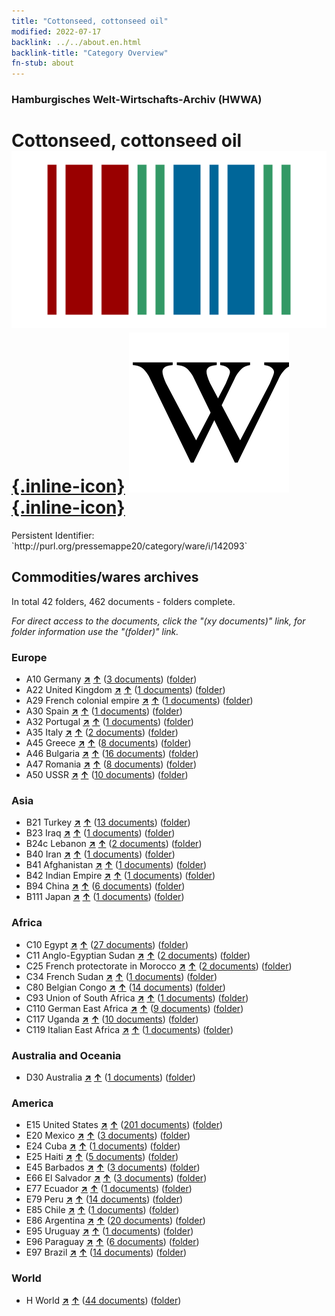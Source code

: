 ```yaml
---
title: "Cottonseed, cottonseed oil"
modified: 2022-07-17
backlink: ../../about.en.html
backlink-title: "Category Overview"
fn-stub: about
---
```


### Hamburgisches Welt-Wirtschafts-Archiv (HWWA)

# Cottonseed, cottonseed oil &#160; [![Wikidata](/images/Wikidata-logo.svg "Wikidata"){.inline-icon}](http://www.wikidata.org/entity/Q811663) [![Wikipedia](/images/Wikipedia-W.svg "Wikipedia"){.inline-icon}](https://en.wikipedia.org/wiki/Cottonseed_oil)

<div class="hint">Persistent Identifier: `http://purl.org/pressemappe20/category/ware/i/142093`</div>







## Commodities/wares archives





In total 42 folders, 462 documents - folders complete.

_For direct access to the documents, click the "(xy documents)" link, for folder information use the "(folder)" link._



### Europe

- A10 Germany [**&nearr;**](../../../geo/i/126128/about.en.html "Germany (all folders)") [**&uarr;**](../../../geo/about.en.html#A10 "Country category system") (<a href="https://pm20.zbw.eu/iiifview/folder/wa/142093,126128" title="about: Cottonseed, cottonseed oil : Germany" target="_blank">3 documents</a>) ([folder](../../../../folder/wa/1420xx/142093/1261xx/126128/about.en.html))
- A22 United Kingdom [**&nearr;**](../../../geo/i/140974/about.en.html "United Kingdom (all folders)") [**&uarr;**](../../../geo/about.en.html#A22 "Country category system") (<a href="https://pm20.zbw.eu/iiifview/folder/wa/142093,140974" title="about: Cottonseed, cottonseed oil : United Kingdom" target="_blank">1 documents</a>) ([folder](../../../../folder/wa/1420xx/142093/1409xx/140974/about.en.html))
- A29 French colonial empire [**&nearr;**](../../../geo/i/140983/about.en.html "French colonial empire (all folders)") [**&uarr;**](../../../geo/about.en.html#A29 "Country category system") (<a href="https://pm20.zbw.eu/iiifview/folder/wa/142093,140983" title="about: Cottonseed, cottonseed oil : French colonial empire" target="_blank">1 documents</a>) ([folder](../../../../folder/wa/1420xx/142093/1409xx/140983/about.en.html))
- A30 Spain [**&nearr;**](../../../geo/i/140984/about.en.html "Spain (all folders)") [**&uarr;**](../../../geo/about.en.html#A30 "Country category system") (<a href="https://pm20.zbw.eu/iiifview/folder/wa/142093,140984" title="about: Cottonseed, cottonseed oil : Spain" target="_blank">1 documents</a>) ([folder](../../../../folder/wa/1420xx/142093/1409xx/140984/about.en.html))
- A32 Portugal [**&nearr;**](../../../geo/i/140987/about.en.html "Portugal (all folders)") [**&uarr;**](../../../geo/about.en.html#A32 "Country category system") (<a href="https://pm20.zbw.eu/iiifview/folder/wa/142093,140987" title="about: Cottonseed, cottonseed oil : Portugal" target="_blank">1 documents</a>) ([folder](../../../../folder/wa/1420xx/142093/1409xx/140987/about.en.html))
- A35 Italy [**&nearr;**](../../../geo/i/141008/about.en.html "Italy (all folders)") [**&uarr;**](../../../geo/about.en.html#A35 "Country category system") (<a href="https://pm20.zbw.eu/iiifview/folder/wa/142093,141008" title="about: Cottonseed, cottonseed oil : Italy" target="_blank">2 documents</a>) ([folder](../../../../folder/wa/1420xx/142093/1410xx/141008/about.en.html))
- A45 Greece [**&nearr;**](../../../geo/i/141037/about.en.html "Greece (all folders)") [**&uarr;**](../../../geo/about.en.html#A45 "Country category system") (<a href="https://pm20.zbw.eu/iiifview/folder/wa/142093,141037" title="about: Cottonseed, cottonseed oil : Greece" target="_blank">8 documents</a>) ([folder](../../../../folder/wa/1420xx/142093/1410xx/141037/about.en.html))
- A46 Bulgaria [**&nearr;**](../../../geo/i/141039/about.en.html "Bulgaria (all folders)") [**&uarr;**](../../../geo/about.en.html#A46 "Country category system") (<a href="https://pm20.zbw.eu/iiifview/folder/wa/142093,141039" title="about: Cottonseed, cottonseed oil : Bulgaria" target="_blank">16 documents</a>) ([folder](../../../../folder/wa/1420xx/142093/1410xx/141039/about.en.html))
- A47 Romania [**&nearr;**](../../../geo/i/141040/about.en.html "Romania (all folders)") [**&uarr;**](../../../geo/about.en.html#A47 "Country category system") (<a href="https://pm20.zbw.eu/iiifview/folder/wa/142093,141040" title="about: Cottonseed, cottonseed oil : Romania" target="_blank">8 documents</a>) ([folder](../../../../folder/wa/1420xx/142093/1410xx/141040/about.en.html))
- A50 USSR [**&nearr;**](../../../geo/i/141043/about.en.html "USSR (all folders)") [**&uarr;**](../../../geo/about.en.html#A50 "Country category system") (<a href="https://pm20.zbw.eu/iiifview/folder/wa/142093,141043" title="about: Cottonseed, cottonseed oil : USSR" target="_blank">10 documents</a>) ([folder](../../../../folder/wa/1420xx/142093/1410xx/141043/about.en.html))

### Asia

- B21 Turkey [**&nearr;**](../../../geo/i/141111/about.en.html "Turkey (all folders)") [**&uarr;**](../../../geo/about.en.html#B21 "Country category system") (<a href="https://pm20.zbw.eu/iiifview/folder/wa/142093,141111" title="about: Cottonseed, cottonseed oil : Turkey" target="_blank">13 documents</a>) ([folder](../../../../folder/wa/1420xx/142093/1411xx/141111/about.en.html))
- B23 Iraq [**&nearr;**](../../../geo/i/141113/about.en.html "Iraq (all folders)") [**&uarr;**](../../../geo/about.en.html#B23 "Country category system") (<a href="https://pm20.zbw.eu/iiifview/folder/wa/142093,141113" title="about: Cottonseed, cottonseed oil : Iraq" target="_blank">1 documents</a>) ([folder](../../../../folder/wa/1420xx/142093/1411xx/141113/about.en.html))
- B24c Lebanon [**&nearr;**](../../../geo/i/141117/about.en.html "Lebanon (all folders)") [**&uarr;**](../../../geo/about.en.html#B24c "Country category system") (<a href="https://pm20.zbw.eu/iiifview/folder/wa/142093,141117" title="about: Cottonseed, cottonseed oil : Lebanon" target="_blank">2 documents</a>) ([folder](../../../../folder/wa/1420xx/142093/1411xx/141117/about.en.html))
- B40 Iran [**&nearr;**](../../../geo/i/141186/about.en.html "Iran (all folders)") [**&uarr;**](../../../geo/about.en.html#B40 "Country category system") (<a href="https://pm20.zbw.eu/iiifview/folder/wa/142093,141186" title="about: Cottonseed, cottonseed oil : Iran" target="_blank">1 documents</a>) ([folder](../../../../folder/wa/1420xx/142093/1411xx/141186/about.en.html))
- B41 Afghanistan [**&nearr;**](../../../geo/i/141188/about.en.html "Afghanistan (all folders)") [**&uarr;**](../../../geo/about.en.html#B41 "Country category system") (<a href="https://pm20.zbw.eu/iiifview/folder/wa/142093,141188" title="about: Cottonseed, cottonseed oil : Afghanistan" target="_blank">1 documents</a>) ([folder](../../../../folder/wa/1420xx/142093/1411xx/141188/about.en.html))
- B42 Indian Empire [**&nearr;**](../../../geo/i/141189/about.en.html "Indian Empire (all folders)") [**&uarr;**](../../../geo/about.en.html#B42 "Country category system") (<a href="https://pm20.zbw.eu/iiifview/folder/wa/142093,141189" title="about: Cottonseed, cottonseed oil : Indian Empire" target="_blank">1 documents</a>) ([folder](../../../../folder/wa/1420xx/142093/1411xx/141189/about.en.html))
- B94 China [**&nearr;**](../../../geo/i/141253/about.en.html "China (all folders)") [**&uarr;**](../../../geo/about.en.html#B94 "Country category system") (<a href="https://pm20.zbw.eu/iiifview/folder/wa/142093,141253" title="about: Cottonseed, cottonseed oil : China" target="_blank">6 documents</a>) ([folder](../../../../folder/wa/1420xx/142093/1412xx/141253/about.en.html))
- B111 Japan [**&nearr;**](../../../geo/i/141272/about.en.html "Japan (all folders)") [**&uarr;**](../../../geo/about.en.html#B111 "Country category system") (<a href="https://pm20.zbw.eu/iiifview/folder/wa/142093,141272" title="about: Cottonseed, cottonseed oil : Japan" target="_blank">1 documents</a>) ([folder](../../../../folder/wa/1420xx/142093/1412xx/141272/about.en.html))

### Africa

- C10 Egypt [**&nearr;**](../../../geo/i/141336/about.en.html "Egypt (all folders)") [**&uarr;**](../../../geo/about.en.html#C10 "Country category system") (<a href="https://pm20.zbw.eu/iiifview/folder/wa/142093,141336" title="about: Cottonseed, cottonseed oil : Egypt" target="_blank">27 documents</a>) ([folder](../../../../folder/wa/1420xx/142093/1413xx/141336/about.en.html))
- C11 Anglo-Egyptian Sudan [**&nearr;**](../../../geo/i/141338/about.en.html "Anglo-Egyptian Sudan (all folders)") [**&uarr;**](../../../geo/about.en.html#C11 "Country category system") (<a href="https://pm20.zbw.eu/iiifview/folder/wa/142093,141338" title="about: Cottonseed, cottonseed oil : Anglo-Egyptian Sudan" target="_blank">2 documents</a>) ([folder](../../../../folder/wa/1420xx/142093/1413xx/141338/about.en.html))
- C25 French protectorate in Morocco [**&nearr;**](../../../geo/i/141358/about.en.html "French protectorate in Morocco (all folders)") [**&uarr;**](../../../geo/about.en.html#C25 "Country category system") (<a href="https://pm20.zbw.eu/iiifview/folder/wa/142093,141358" title="about: Cottonseed, cottonseed oil : French protectorate in Morocco" target="_blank">2 documents</a>) ([folder](../../../../folder/wa/1420xx/142093/1413xx/141358/about.en.html))
- C34 French Sudan [**&nearr;**](../../../geo/i/141370/about.en.html "French Sudan (all folders)") [**&uarr;**](../../../geo/about.en.html#C34 "Country category system") (<a href="https://pm20.zbw.eu/iiifview/folder/wa/142093,141370" title="about: Cottonseed, cottonseed oil : French Sudan" target="_blank">1 documents</a>) ([folder](../../../../folder/wa/1420xx/142093/1413xx/141370/about.en.html))
- C80 Belgian Congo [**&nearr;**](../../../geo/i/141444/about.en.html "Belgian Congo (all folders)") [**&uarr;**](../../../geo/about.en.html#C80 "Country category system") (<a href="https://pm20.zbw.eu/iiifview/folder/wa/142093,141444" title="about: Cottonseed, cottonseed oil : Belgian Congo" target="_blank">14 documents</a>) ([folder](../../../../folder/wa/1420xx/142093/1414xx/141444/about.en.html))
- C93 Union of South Africa [**&nearr;**](../../../geo/i/141454/about.en.html "Union of South Africa (all folders)") [**&uarr;**](../../../geo/about.en.html#C93 "Country category system") (<a href="https://pm20.zbw.eu/iiifview/folder/wa/142093,141454" title="about: Cottonseed, cottonseed oil : Union of South Africa" target="_blank">1 documents</a>) ([folder](../../../../folder/wa/1420xx/142093/1414xx/141454/about.en.html))
- C110 German East Africa [**&nearr;**](../../../geo/i/141471/about.en.html "German East Africa (all folders)") [**&uarr;**](../../../geo/about.en.html#C110 "Country category system") (<a href="https://pm20.zbw.eu/iiifview/folder/wa/142093,141471" title="about: Cottonseed, cottonseed oil : German East Africa" target="_blank">9 documents</a>) ([folder](../../../../folder/wa/1420xx/142093/1414xx/141471/about.en.html))
- C117 Uganda [**&nearr;**](../../../geo/i/141476/about.en.html "Uganda (all folders)") [**&uarr;**](../../../geo/about.en.html#C117 "Country category system") (<a href="https://pm20.zbw.eu/iiifview/folder/wa/142093,141476" title="about: Cottonseed, cottonseed oil : Uganda" target="_blank">10 documents</a>) ([folder](../../../../folder/wa/1420xx/142093/1414xx/141476/about.en.html))
- C119 Italian East Africa [**&nearr;**](../../../geo/i/141477/about.en.html "Italian East Africa (all folders)") [**&uarr;**](../../../geo/about.en.html#C119 "Country category system") (<a href="https://pm20.zbw.eu/iiifview/folder/wa/142093,141477" title="about: Cottonseed, cottonseed oil : Italian East Africa" target="_blank">1 documents</a>) ([folder](../../../../folder/wa/1420xx/142093/1414xx/141477/about.en.html))

### Australia and Oceania

- D30 Australia [**&nearr;**](../../../geo/i/141621/about.en.html "Australia (all folders)") [**&uarr;**](../../../geo/about.en.html#D30 "Country category system") (<a href="https://pm20.zbw.eu/iiifview/folder/wa/142093,141621" title="about: Cottonseed, cottonseed oil : Australia" target="_blank">1 documents</a>) ([folder](../../../../folder/wa/1420xx/142093/1416xx/141621/about.en.html))

### America

- E15 United States [**&nearr;**](../../../geo/i/141653/about.en.html "United States (all folders)") [**&uarr;**](../../../geo/about.en.html#E15 "Country category system") (<a href="https://pm20.zbw.eu/iiifview/folder/wa/142093,141653" title="about: Cottonseed, cottonseed oil : United States" target="_blank">201 documents</a>) ([folder](../../../../folder/wa/1420xx/142093/1416xx/141653/about.en.html))
- E20 Mexico [**&nearr;**](../../../geo/i/141657/about.en.html "Mexico (all folders)") [**&uarr;**](../../../geo/about.en.html#E20 "Country category system") (<a href="https://pm20.zbw.eu/iiifview/folder/wa/142093,141657" title="about: Cottonseed, cottonseed oil : Mexico" target="_blank">3 documents</a>) ([folder](../../../../folder/wa/1420xx/142093/1416xx/141657/about.en.html))
- E24 Cuba [**&nearr;**](../../../geo/i/141659/about.en.html "Cuba (all folders)") [**&uarr;**](../../../geo/about.en.html#E24 "Country category system") (<a href="https://pm20.zbw.eu/iiifview/folder/wa/142093,141659" title="about: Cottonseed, cottonseed oil : Cuba" target="_blank">1 documents</a>) ([folder](../../../../folder/wa/1420xx/142093/1416xx/141659/about.en.html))
- E25 Haiti [**&nearr;**](../../../geo/i/141660/about.en.html "Haiti (all folders)") [**&uarr;**](../../../geo/about.en.html#E25 "Country category system") (<a href="https://pm20.zbw.eu/iiifview/folder/wa/142093,141660" title="about: Cottonseed, cottonseed oil : Haiti" target="_blank">5 documents</a>) ([folder](../../../../folder/wa/1420xx/142093/1416xx/141660/about.en.html))
- E45 Barbados [**&nearr;**](../../../geo/i/141666/about.en.html "Barbados (all folders)") [**&uarr;**](../../../geo/about.en.html#E45 "Country category system") (<a href="https://pm20.zbw.eu/iiifview/folder/wa/142093,141666" title="about: Cottonseed, cottonseed oil : Barbados" target="_blank">3 documents</a>) ([folder](../../../../folder/wa/1420xx/142093/1416xx/141666/about.en.html))
- E66 El Salvador [**&nearr;**](../../../geo/i/141679/about.en.html "El Salvador (all folders)") [**&uarr;**](../../../geo/about.en.html#E66 "Country category system") (<a href="https://pm20.zbw.eu/iiifview/folder/wa/142093,141679" title="about: Cottonseed, cottonseed oil : El Salvador" target="_blank">3 documents</a>) ([folder](../../../../folder/wa/1420xx/142093/1416xx/141679/about.en.html))
- E77 Ecuador [**&nearr;**](../../../geo/i/141688/about.en.html "Ecuador (all folders)") [**&uarr;**](../../../geo/about.en.html#E77 "Country category system") (<a href="https://pm20.zbw.eu/iiifview/folder/wa/142093,141688" title="about: Cottonseed, cottonseed oil : Ecuador" target="_blank">1 documents</a>) ([folder](../../../../folder/wa/1420xx/142093/1416xx/141688/about.en.html))
- E79 Peru [**&nearr;**](../../../geo/i/141689/about.en.html "Peru (all folders)") [**&uarr;**](../../../geo/about.en.html#E79 "Country category system") (<a href="https://pm20.zbw.eu/iiifview/folder/wa/142093,141689" title="about: Cottonseed, cottonseed oil : Peru" target="_blank">14 documents</a>) ([folder](../../../../folder/wa/1420xx/142093/1416xx/141689/about.en.html))
- E85 Chile [**&nearr;**](../../../geo/i/141691/about.en.html "Chile (all folders)") [**&uarr;**](../../../geo/about.en.html#E85 "Country category system") (<a href="https://pm20.zbw.eu/iiifview/folder/wa/142093,141691" title="about: Cottonseed, cottonseed oil : Chile" target="_blank">1 documents</a>) ([folder](../../../../folder/wa/1420xx/142093/1416xx/141691/about.en.html))
- E86 Argentina [**&nearr;**](../../../geo/i/141692/about.en.html "Argentina (all folders)") [**&uarr;**](../../../geo/about.en.html#E86 "Country category system") (<a href="https://pm20.zbw.eu/iiifview/folder/wa/142093,141692" title="about: Cottonseed, cottonseed oil : Argentina" target="_blank">20 documents</a>) ([folder](../../../../folder/wa/1420xx/142093/1416xx/141692/about.en.html))
- E95 Uruguay [**&nearr;**](../../../geo/i/141695/about.en.html "Uruguay (all folders)") [**&uarr;**](../../../geo/about.en.html#E95 "Country category system") (<a href="https://pm20.zbw.eu/iiifview/folder/wa/142093,141695" title="about: Cottonseed, cottonseed oil : Uruguay" target="_blank">1 documents</a>) ([folder](../../../../folder/wa/1420xx/142093/1416xx/141695/about.en.html))
- E96 Paraguay [**&nearr;**](../../../geo/i/141696/about.en.html "Paraguay (all folders)") [**&uarr;**](../../../geo/about.en.html#E96 "Country category system") (<a href="https://pm20.zbw.eu/iiifview/folder/wa/142093,141696" title="about: Cottonseed, cottonseed oil : Paraguay" target="_blank">6 documents</a>) ([folder](../../../../folder/wa/1420xx/142093/1416xx/141696/about.en.html))
- E97 Brazil [**&nearr;**](../../../geo/i/141697/about.en.html "Brazil (all folders)") [**&uarr;**](../../../geo/about.en.html#E97 "Country category system") (<a href="https://pm20.zbw.eu/iiifview/folder/wa/142093,141697" title="about: Cottonseed, cottonseed oil : Brazil" target="_blank">14 documents</a>) ([folder](../../../../folder/wa/1420xx/142093/1416xx/141697/about.en.html))

### World

- H World [**&nearr;**](../../../geo/i/141728/about.en.html "World (all folders)") [**&uarr;**](../../../geo/about.en.html#H "Country category system") (<a href="https://pm20.zbw.eu/iiifview/folder/wa/142093,141728" title="about: Cottonseed, cottonseed oil : World" target="_blank">44 documents</a>) ([folder](../../../../folder/wa/1420xx/142093/1417xx/141728/about.en.html))








